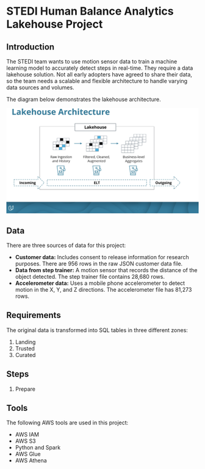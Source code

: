 # STEDI Human Balance Analytics Lakehouse Project

## Introduction
The STEDI team wants to use motion sensor data to train a machine learning model to accurately detect steps in real-time. They require a data lakehouse solution. Not all early adopters have agreed to share their data, so the team needs a scalable and flexible architecture to handle varying data sources and volumes.

The diagram below demonstrates the lakehouse architecture.

![datalake](./images/lakehouse.png)

## Data
There are three sources of data for this project:
- **Customer data:** Includes consent to release information for research purposes. There are 956 rows in the raw JSON customer data file.
- **Data from step trainer:** A motion sensor that records the distance of the object detected. The step trainer file contains 28,680 rows.
- **Accelerometer data:** Uses a mobile phone accelerometer to detect motion in the X, Y, and Z directions. The accelerometer file has 81,273 rows.

## Requirements
The original data is transformed into SQL tables in three different zones: 
1. Landing
2. Trusted
3. Curated

## Steps
1. Prepare

## Tools
The following AWS tools are used in this project:
- AWS IAM
- AWS S3
- Python and Spark
- AWS Glue
- AWS Athena

